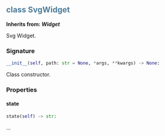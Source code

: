 #  

## <h2 style="color: #4d7c99;">class SvgWidget</h2>


**Inherits from: _Widget_**

Svg Widget.


### Signature

```python
__init__(self, path: str = None, *args, **kwargs) -> None:
```

Class constructor.


### Properties


#### state

```python
state(self) -> str:
```

...
